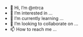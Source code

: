 - 👋 Hi, I’m @ntrca
- 👀 I’m interested in ...
- 🌱 I’m currently learning ...
- 💞️ I’m looking to collaborate on ...
- 📫 How to reach me ...

<!---
ntrca/ntrca is a ✨ special ✨ repository because its `README.md` (this file) appears on your GitHub profile.
You can click the Preview link to take a look at your changes.
--->
